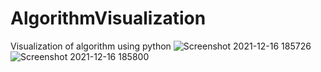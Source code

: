 # AlgorithmVisualization
Visualization of algorithm using python
![Screenshot 2021-12-16 185726](https://user-images.githubusercontent.com/15964565/146350460-1fb9d46d-19a6-436d-be6f-2de449e9b935.png)
![Screenshot 2021-12-16 185800](https://user-images.githubusercontent.com/15964565/146350474-a071e7e5-a4ae-4f16-b689-971af64a119a.png)
